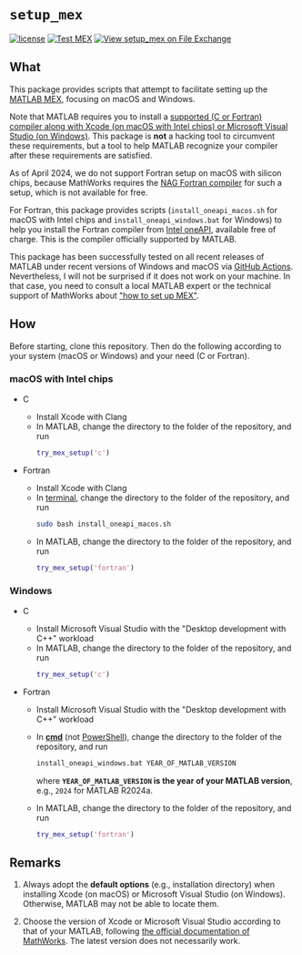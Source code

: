 # `setup_mex`

[![license](https://img.shields.io/badge/license-LGPLv3+-blue)](https://github.com/equipez/setup_mex/blob/main/LICENCE.txt)
[![Test MEX](https://github.com/equipez/setup_mex/actions/workflows/setup_mex.yml/badge.svg)](https://github.com/equipez/setup_mex/actions/workflows/setup_mex.yml)
[![View setup_mex on File Exchange](https://www.mathworks.com/matlabcentral/images/matlab-file-exchange.svg)](https://www.mathworks.com/matlabcentral/fileexchange/127968-setup_mex)

## What

This package provides scripts that attempt to facilitate setting up the
[MATLAB MEX](https://www.mathworks.com/help/matlab/ref/mex.html), focusing on macOS and Windows.

Note that MATLAB requires you to install a [supported (C or Fortran) compiler along with Xcode (on macOS with Intel chips)
or Microsoft Visual Studio (on Windows)](https://www.mathworks.com/support/requirements/previous-releases.html).
This package is **not** a hacking tool to circumvent these requirements,
but a tool to help MATLAB recognize your compiler after these requirements are satisfied.

As of April 2024, we do not support Fortran setup on macOS with silicon chips, because MathWorks requires the [NAG Fortran compiler](https://nag.com/fortran-compiler/) for such a setup, which is not available for free.


For Fortran, this package provides scripts (`install_oneapi_macos.sh` for macOS with Intel chips and `install_oneapi_windows.bat` for Windows) to help
you install the Fortran compiler from
[Intel oneAPI](https://www.intel.com/content/www/us/en/developer/tools/oneapi/overview.html),
available free of charge. This is the compiler officially supported by MATLAB.

This package has been successfully tested on all recent releases of MATLAB under recent versions of Windows and macOS via
[GitHub Actions](https://github.com/equipez/setup_mex/actions/workflows/setup_mex.yml).
Nevertheless, I will not be surprised if it does not work on your machine. In that case,
you need to consult a local MATLAB expert or the technical support
of MathWorks about ["how to set up MEX"](https://www.mathworks.com/help/matlab/ref/mex.html).

## How

Before starting, clone this repository. Then do the following according to your system (macOS or Windows) and your need (C or Fortran).

### macOS with Intel chips

- C

    - Install Xcode with Clang
    - In MATLAB, change the directory to the folder of the repository, and run
      ```matlab
      try_mex_setup('c')
      ```

- Fortran

    - Install Xcode with Clang
    - In [terminal](https://support.apple.com/en-hk/guide/terminal/apd5265185d-f365-44cb-8b09-71a064a42125/mac), change the directory to the folder of the repository, and run
      ```bash
      sudo bash install_oneapi_macos.sh
      ```
    - In MATLAB, change the directory to the folder of the repository, and run
      ```matlab
      try_mex_setup('fortran')
      ```

### Windows

- C

    - Install Microsoft Visual Studio with the "Desktop development with C++" workload
    - In MATLAB, change the directory to the folder of the repository, and run
      ```matlab
      try_mex_setup('c')
      ```

- Fortran

    - Install Microsoft Visual Studio with the "Desktop development with C++" workload
    - In [**cmd**](https://en.wikipedia.org/wiki/Cmd.exe) (not [PowerShell](https://en.wikipedia.org/wiki/PowerShell)),  change the directory to the folder of the repository, and run
         ```bash
         install_oneapi_windows.bat YEAR_OF_MATLAB_VERSION
         ```
      where **`YEAR_OF_MATLAB_VERSION` is the year of your MATLAB version**, e.g., `2024` for MATLAB R2024a.

    - In MATLAB, change the directory to the folder of the repository, and run
      ```matlab
      try_mex_setup('fortran')
      ```

## Remarks

1. Always adopt the **default options** (e.g., installation directory) when installing Xcode (on macOS) or
   Microsoft Visual Studio (on Windows). Otherwise, MATLAB may not be able to locate them.

2. Choose the version of Xcode or Microsoft Visual Studio according to that of your
   MATLAB, following [the official documentation of MathWorks](https://www.mathworks.com/support/requirements/supported-compilers.html).
   The latest version does not necessarily work.
